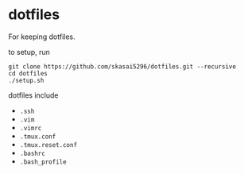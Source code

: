 # dotfiles

For keeping dotfiles.

to setup, run
```
git clone https://github.com/skasai5296/dotfiles.git --recursive
cd dotfiles
./setup.sh
```

dotfiles include
- `.ssh`
- `.vim`
- `.vimrc`
- `.tmux.conf`
- `.tmux.reset.conf`
- `.bashrc`
- `.bash_profile`
